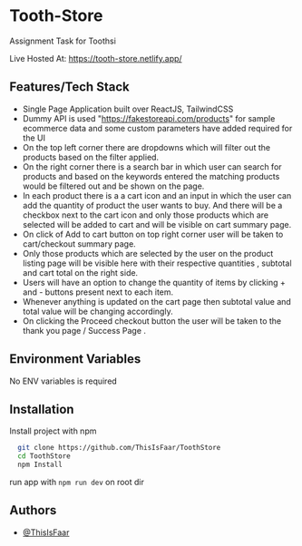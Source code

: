 # Tooth-Store

Assignment Task for Toothsi

Live Hosted At: https://tooth-store.netlify.app/

## Features/Tech Stack

- Single Page Application built over ReactJS, TailwindCSS
- Dummy API is used "https://fakestoreapi.com/products" for sample ecommerce data and some custom parameters have added required for the UI
- On the top left corner there are dropdowns which will filter out the products based on the filter applied.
- On the right corner there is a search bar in which user can search for products and based on the keywords entered the matching products would be filtered out and be shown on the page.
- In each product there is a a cart icon and an input in which the user can add the quantity of product the user wants to buy. And there will be a checkbox next to the cart icon and only those products which are selected will be added to cart and will be visible on cart summary page.
- On click of Add to cart button on top right corner user will be taken to cart/checkout summary page.
- Only those products which are selected by the user on the product listing page will be visible here with their respective quantities , subtotal and cart total on the right side.
- Users will have an option to change the quantity of items by clicking + and - buttons present next to each item.
- Whenever anything is updated on the cart page then subtotal value and total value will be changing accordingly.
- On clicking the Proceed checkout button the user will be taken to the thank you page / Success Page .

## Environment Variables

No ENV variables is required

## Installation

Install project with npm

```bash
  git clone https://github.com/ThisIsFaar/ToothStore
  cd ToothStore
  npm Install
```

run app with `npm run dev` on root dir

## Authors

- [@ThisIsFaar](https://www.github.com/thisisfaar)
